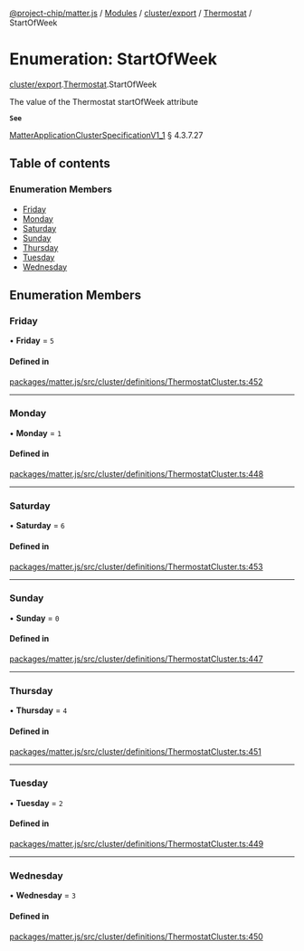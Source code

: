 [@project-chip/matter.js](../README.md) / [Modules](../modules.md) / [cluster/export](../modules/cluster_export.md) / [Thermostat](../modules/cluster_export.Thermostat.md) / StartOfWeek

# Enumeration: StartOfWeek

[cluster/export](../modules/cluster_export.md).[Thermostat](../modules/cluster_export.Thermostat.md).StartOfWeek

The value of the Thermostat startOfWeek attribute

**`See`**

[MatterApplicationClusterSpecificationV1_1](../interfaces/spec_export.MatterApplicationClusterSpecificationV1_1.md) § 4.3.7.27

## Table of contents

### Enumeration Members

- [Friday](cluster_export.Thermostat.StartOfWeek.md#friday)
- [Monday](cluster_export.Thermostat.StartOfWeek.md#monday)
- [Saturday](cluster_export.Thermostat.StartOfWeek.md#saturday)
- [Sunday](cluster_export.Thermostat.StartOfWeek.md#sunday)
- [Thursday](cluster_export.Thermostat.StartOfWeek.md#thursday)
- [Tuesday](cluster_export.Thermostat.StartOfWeek.md#tuesday)
- [Wednesday](cluster_export.Thermostat.StartOfWeek.md#wednesday)

## Enumeration Members

### Friday

• **Friday** = ``5``

#### Defined in

[packages/matter.js/src/cluster/definitions/ThermostatCluster.ts:452](https://github.com/project-chip/matter.js/blob/e87b236f/packages/matter.js/src/cluster/definitions/ThermostatCluster.ts#L452)

___

### Monday

• **Monday** = ``1``

#### Defined in

[packages/matter.js/src/cluster/definitions/ThermostatCluster.ts:448](https://github.com/project-chip/matter.js/blob/e87b236f/packages/matter.js/src/cluster/definitions/ThermostatCluster.ts#L448)

___

### Saturday

• **Saturday** = ``6``

#### Defined in

[packages/matter.js/src/cluster/definitions/ThermostatCluster.ts:453](https://github.com/project-chip/matter.js/blob/e87b236f/packages/matter.js/src/cluster/definitions/ThermostatCluster.ts#L453)

___

### Sunday

• **Sunday** = ``0``

#### Defined in

[packages/matter.js/src/cluster/definitions/ThermostatCluster.ts:447](https://github.com/project-chip/matter.js/blob/e87b236f/packages/matter.js/src/cluster/definitions/ThermostatCluster.ts#L447)

___

### Thursday

• **Thursday** = ``4``

#### Defined in

[packages/matter.js/src/cluster/definitions/ThermostatCluster.ts:451](https://github.com/project-chip/matter.js/blob/e87b236f/packages/matter.js/src/cluster/definitions/ThermostatCluster.ts#L451)

___

### Tuesday

• **Tuesday** = ``2``

#### Defined in

[packages/matter.js/src/cluster/definitions/ThermostatCluster.ts:449](https://github.com/project-chip/matter.js/blob/e87b236f/packages/matter.js/src/cluster/definitions/ThermostatCluster.ts#L449)

___

### Wednesday

• **Wednesday** = ``3``

#### Defined in

[packages/matter.js/src/cluster/definitions/ThermostatCluster.ts:450](https://github.com/project-chip/matter.js/blob/e87b236f/packages/matter.js/src/cluster/definitions/ThermostatCluster.ts#L450)
